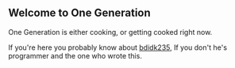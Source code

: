 ## Welcome to One Generation
One Generation is either cooking, or getting cooked right now.

If you're here you probably know about [bdidk235](https://github.com/bdidk235), If you don't he's programmer and the one who wrote this.
